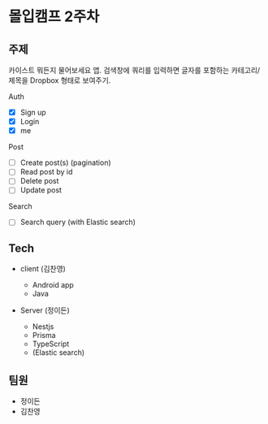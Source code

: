 # 몰입캠프 2주차 

## 주제
카이스트 뭐든지 물어보세요 앱.
검색창에 쿼리를 입력하면 글자를 포함하는 카테고리/제목을 Dropbox 형태로 보여주기.

Auth
- [x] Sign up
- [x] Login
- [x] me

Post
- [ ] Create post(s) (pagination)
- [ ] Read post by id
- [ ] Delete post
- [ ] Update post

Search
- [ ] Search query (with Elastic search)

## Tech
- client (김찬영)
  - Android app
  - Java

- Server (정이든)
  - Nestjs
  - Prisma
  - TypeScript
  - (Elastic search)

## 팀원 
- 정이든
- 김찬영